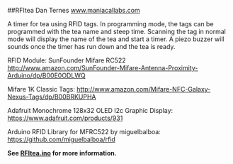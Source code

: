 ##RFItea
Dan Ternes
www.maniacallabs.com

A timer for tea using RFID tags. In programming mode, the tags can be programmed
with the tea name and steep time. Scanning the tag in normal mode will display 
the name of the tea and start a timer. A piezo buzzer will sounds once the timer
has run down and the tea is ready.

RFID Module:
SunFounder Mifare RC522
http://www.amazon.com/SunFounder-Mifare-Antenna-Proximity-Arduino/dp/B00E0ODLWQ

Mifare 1K Classic Tags:
http://www.amazon.com/Mifare-NFC-Galaxy-Nexus-Tags/dp/B00BRKUPHA

Adafruit Monochrome 128x32 OLED I2c Graphic Display:
https://www.adafruit.com/products/931

Arduino RFID Library for MFRC522 by miguelbalboa:
https://github.com/miguelbalboa/rfid

**See [RFItea.ino](https://github.com/ManiacalLabs/RFItea/blob/master/RFItea.ino) for more information.**
